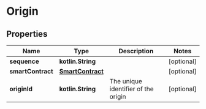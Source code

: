 
# Origin

## Properties
Name | Type | Description | Notes
------------ | ------------- | ------------- | -------------
**sequence** | **kotlin.String** |  |  [optional]
**smartContract** | [**SmartContract**](SmartContract.md) |  |  [optional]
**originId** | **kotlin.String** | The unique identifier of the origin |  [optional]



